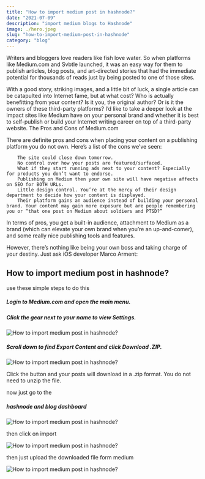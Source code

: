 ```yaml
---
title: "How to import medium post in hashnode?"
date: "2021-07-09"
description: "import medium blogs to Hashnode"
image: ./hero.jpeg
slug: "how-to-import-medium-post-in-hashnode"
category: "blog"
---
```


Writers and bloggers love readers like fish love water. So when platforms like Medium.com and Svbtle launched, it was an easy way for them to publish articles, blog posts, and art-directed stories that had the immediate potential for thousands of reads just by being posted to one of those sites.

With a good story, striking images, and a little bit of luck, a single article can be catapulted into Internet fame, but at what cost? Who is actually benefitting from your content? Is it you, the original author? Or is it the owners of these third-party platforms? I’d like to take a deeper look at the impact sites like Medium have on your personal brand and whether it is best to self-publish or build your Internet writing career on top of a third-party website.
The Pros and Cons of Medium.com

There are definite pros and cons when placing your content on a publishing platform you do not own. Here’s a list of the cons we’ve seen:

```text
    The site could close down tomorrow.
    No control over how your posts are featured/surfaced.
    What if they start running ads next to your content? Especially for products you don’t want to endorse.
    Publishing on Medium then your own site will have negative affects on SEO for BOTH URLs.
    Little design control. You’re at the mercy of their design department to decide how your content is displayed.
    Their platform gains an audience instead of building your personal brand. Your content may gain more exposure but are people remembering you or “that one post on Medium about soldiers and PTSD?”
```

In terms of pros, you get a built-in audience, attachment to Medium as a brand (which can elevate your own brand when you’re an up-and-comer), and some really nice publishing tools and features.

However, there’s nothing like being your own boss and taking charge of your destiny. Just ask iOS developer Marco Arment:

## How to import medium post in hashnode?

use these simple steps to do this

##### Login to Medium.com and open the main menu.

##### Click the gear next to your name to view Settings.

![How to import medium post in hashnode?](https://cdn.hashnode.com/res/hashnode/image/upload/v1616749378527/BBpHibKDM.jpeg)

##### Scroll down to find Export Content and click Download .ZIP.

![How to import medium post in hashnode?](https://cdn.hashnode.com/res/hashnode/image/upload/v1616749413859/iv7qXiCmk.jpeg)

Click the button and your posts will download in a .zip format. You do not need to unzip the file.

now just go to the

##### hashnode and blog dashboard

![How to import medium post in hashnode?](https://cdn.hashnode.com/res/hashnode/image/upload/v1616749539937/9gjQmIMFC.png)

then click on import

![How to import medium post in hashnode?](https://cdn.hashnode.com/res/hashnode/image/upload/v1616749580763/prtu5mD9a.png)

then just upload the downloaded file form medium

![How to import medium post in hashnode?](https://cdn.hashnode.com/res/hashnode/image/upload/v1616749648671/wcqXgZq-j.png)
